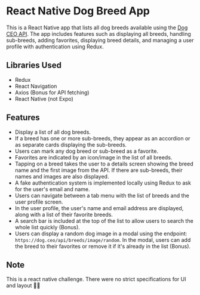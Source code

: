 # React Native Dog Breed App

This is a React Native app that lists all dog breeds available using the [Dog CEO API](https://dog.ceo/dog-api/documentation/). The app includes features such as displaying all breeds, handling sub-breeds, adding favorites, displaying breed details, and managing a user profile with authentication using Redux.

## Libraries Used

- Redux
- React Navigation
- Axios (Bonus for API fetching)
- React Native (not Expo)

## Features

- Display a list of all dog breeds.
- If a breed has one or more sub-breeds, they appear as an accordion or as separate cards displaying the sub-breeds.
- Users can mark any dog breed or sub-breed as a favorite.
- Favorites are indicated by an icon/image in the list of all breeds.
- Tapping on a breed takes the user to a details screen showing the breed name and the first image from the API. If there are sub-breeds, their names and images are also displayed.
- A fake authentication system is implemented locally using Redux to ask for the user's email and name.
- Users can navigate between a tab menu with the list of breeds and the user profile screen.
- In the user profile, the user's name and email address are displayed, along with a list of their favorite breeds.
- A search bar is included at the top of the list to allow users to search the whole list quickly (Bonus).
- Users can display a random dog image in a modal using the endpoint: `https://dog.ceo/api/breeds/image/random`. In the modal, users can add the breed to their favorites or remove it if it's already in the list (Bonus).

## Note

This is a react native challenge. 
There were no strict specifications for UI and layout 🐾🐶
